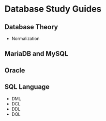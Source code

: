 # Database Study Guides

## Database Theory
 - Normalization

## MariaDB and MySQL

## Oracle

## SQL Language
 - DML
 - DCL
 - DDL
 - DQL
